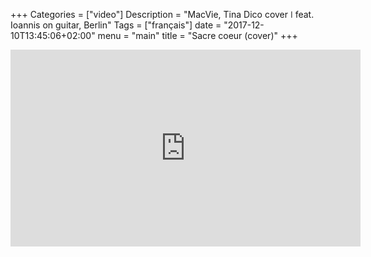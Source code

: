 +++
Categories = ["video"]
Description = "MacVie, Tina Dico cover  ǀ  feat. Ioannis on guitar, Berlin"
Tags = ["français"]
date = "2017-12-10T13:45:06+02:00"
menu = "main"
title = "Sacre coeur (cover)"
+++


<iframe width="560" height="315" src="https://www.youtube.com/embed/Jq-Hsg07E5Q?rel=0" frameborder="0" gesture="media" allow="encrypted-media" allowfullscreen></iframe>

